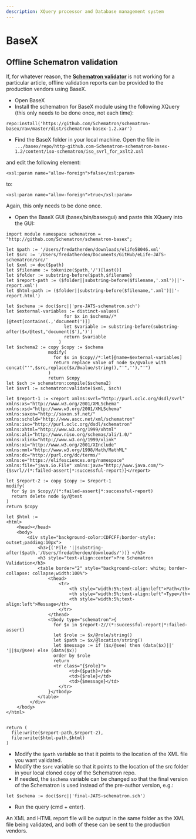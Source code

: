 ```yaml
---
description: XQuery processor and Database management system
---
```


# BaseX

## Offline Schematron validation

If, for whatever reason, the [**Schematron validator**](https://basex-validator--staging.elifesciences.org/schematron) is not working for a particular article, offline validation reports can be provided to the production vendors using BaseX.

* Open BaseX
* Install the schematron for BaseX module using the following XQuery \(this only needs to be done once, not each time\):

```text
repo:install('https://github.com/Schematron/schematron-basex/raw/master/dist/schematron-basex-1.2.xar')
```

* Find the BaseX folder in your local machine. Open the file in `.../basex/repo/http-github.com-Schematron-schematron-basex-1.2/content/iso-schematron/iso_svrl_for_xslt2.xsl`

and edit the following element:

```markup
<xsl:param name="allow-foreign">false</xsl:param>
```

to:

```markup
<xsl:param name="allow-foreign">true</xsl:param>
```

Again, this only needs to be done once. 

* Open the BaseX GUI \(basex/bin/basexgui\) and paste this XQuery into the GUI:

```text
import module namespace schematron = "http://github.com/Schematron/schematron-basex";

let $path := '/Users/fredatherden/downloads/elife58046.xml'
let $src := '/Users/fredatherden/Documents/GitHub/eLife-JATS-schematron/src/'
let $xml := doc($path)
let $filename := tokenize($path,'/')[last()]
let $folder := substring-before($path,$filename)
let $report-path := ($folder||substring-before($filename,'.xml')||'-report.xml')
let $html-path := ($folder||substring-before($filename,'.xml')||'-report.html')

let $schema := doc($src||'pre-JATS-schematron.sch')
let $external-variables := distinct-values(
                      for $x in $schema//*[@test[contains(.,'document(')]]
                      let $variable := substring-before(substring-after($x/@test,'document($'),')')
                      return $variable
                    )
let $schema2 := copy $copy := $schema
                modify(
                  for $x in $copy//*:let[@name=$external-variables]
                  return replace value of node $x/@value with concat("'",$src,replace($x/@value/string(),"'",''),"'")
                )
                return $copy
let $sch := schematron:compile($schema2)
let $svrl := schematron:validate($xml, $sch)

let $report-1 := <report xmlns:svrl="http://purl.oclc.org/dsdl/svrl" xmlns:xs="http://www.w3.org/2001/XMLSchema" xmlns:xsd="http://www.w3.org/2001/XMLSchema" xmlns:saxon="http://saxon.sf.net/" xmlns:schold="http://www.ascc.net/xml/schematron" xmlns:iso="http://purl.oclc.org/dsdl/schematron" xmlns:xhtml="http://www.w3.org/1999/xhtml" xmlns:ali="http://www.niso.org/schemas/ali/1.0/" xmlns:xlink="http://www.w3.org/1999/xlink" xmlns:xi="http://www.w3.org/2001/XInclude" xmlns:mml="http://www.w3.org/1998/Math/MathML" xmlns:dc="http://purl.org/dc/terms/" xmlns:e="https://elifesciences.org/namespace" xmlns:file="java.io.File" xmlns:java="http://www.java.com/">{$svrl//(*:failed-assert|*:successful-report)}</report>

let $report-2 := copy $copy := $report-1
modify(  
  for $y in $copy//(*:failed-assert|*:successful-report)
  return delete node $y/@test
)
return $copy

let $html := 
<html>
    <head></head>
    <body>
        <div style="background-color:CDFCFF;border-style: outset;padding:10px">
            <h3>{('File '||substring-after($path,'/Users/fredatherden/downloads/'))} </h3>
            <h3 style="text-align:center">Pre Schematron Validation</h3>
            <table border="2" style="background-color: white; border-collapse: collapse;width:100%">
                <thead>
                    <tr>
                        <th style="width:5%;text-align:left">Path</th>
                        <th style="width:5%;text-align:left">Type</th>
                        <th style="width:5%;text-align:left">Message</th>
                    </tr>
                </thead>
                <tbody type="schematron">{
                  for $x in $report-2//(*:successful-report|*:failed-assert)
                  let $role := $x/@role/string()
                  let $path := $x/@location/string()
                  let $message := if ($x/@see) then (data($x)||' '||$x/@see) else (data($x))
                  order by $role
                  return 
                  <tr class="{$role}">
                        <td>{$path}</td>
                        <td>{$role}</td>
                        <td>{$message}</td>
                    </tr>
                }</tbody>
            </table>
         </div>
    </body>
</html>


return (
  file:write($report-path,$report-2),
  file:write($html-path,$html)
)
```

* Modify the `$path` variable so that it points to the location of the XML file you want validated.
* Modify the `$src` variable so that it points to the location of the src folder in your local cloned copy of the Schematron repo.
* If needed, the `$schema` variable can be changed so that the final version of the Schematron is used instead of the pre-author version, e.g.:

```text
let $schema := doc($src||'final-JATS-schematron.sch')
```

* Run the query \(cmd + enter\).

An XML and HTML report file will be output in the same folder as the XML file being validated, and both of these can be sent to the production vendors.

